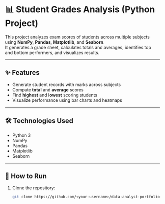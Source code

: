 # 📊 Student Grades Analysis (Python Project)

This project analyzes exam scores of students across multiple subjects using **NumPy**, **Pandas**, **Matplotlib**, and **Seaborn**.  
It generates a grade sheet, calculates totals and averages, identifies top and bottom performers, and visualizes results.

---

## ✨ Features
- Generate student records with marks across subjects  
- Compute **total** and **average** scores  
- Find **highest** and **lowest** scoring students  
- Visualize performance using bar charts and heatmaps  

---

## 🛠️ Technologies Used
- Python 3  
- NumPy  
- Pandas  
- Matplotlib  
- Seaborn  

---

## 🚀 How to Run
1. Clone the repository:
   ```bash
   git clone https://github.com/<your-username>/data-analyst-portfolio.git
